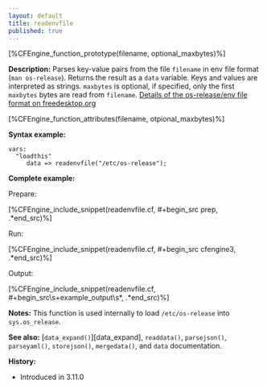 ```yaml
---
layout: default
title: readenvfile
published: true
---
```


[%CFEngine_function_prototype(filename, optional_maxbytes)%]

**Description:**
Parses key-value pairs from the file `filename` in env file format (`man os-release`).
Returns the result as a `data` variable.
Keys and values are interpreted as strings.
`maxbytes` is optional, if specified, only the first `maxbytes` bytes are read from `filename`.
[Details of the os-release/env file format on freedesktop.org](https://www.freedesktop.org/software/systemd/man/os-release.html)

[%CFEngine_function_attributes(filename, otpional_maxbytes)%]

**Syntax example:**

```cf3
vars:
  "loadthis"
     data => readenvfile("/etc/os-release");
```

**Complete example:**

Prepare:

[%CFEngine_include_snippet(readenvfile.cf, #\+begin_src prep, .*end_src)%] <!--**-->

Run:

[%CFEngine_include_snippet(readenvfile.cf, #\+begin_src cfengine3, .*end_src)%] <!--**-->

Output:

[%CFEngine_include_snippet(readenvfile.cf, #\+begin_src\s+example_output\s*, .*end_src)%] <!--**-->

**Notes:**
This function is used internally to load `/etc/os-release` into `sys.os_release`.

**See also:** [`data_expand()`][data_expand], `readdata()`, `parsejson()`, `parseyaml()`, `storejson()`, `mergedata()`, and `data` documentation.

**History:**

- Introduced in 3.11.0

